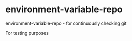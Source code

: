 # environment-variable-repo
environment-variable-repo - for continuously checking git

For testing purposes
